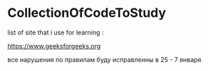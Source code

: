 # CollectionOfCodeToStudy

list of site that i use for learning :

https://www.geeksforgeeks.org

все нарушения по правилам буду исправленны в 25 - 7 января
